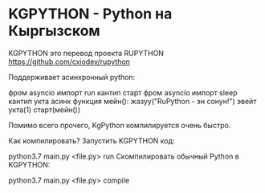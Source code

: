 # KGPYTHON - Python на Кыргызском
KGPYTHON это перевод проекта RUPYTHON https://github.com/cxiodev/rupython

Поддерживает асинхронный python:

фром asyncio импорт run кантип старт
фром asyncio импорт sleep кантип укта
асинк функция мейн():
    жазуу("RuPython - эн сонун!")
    эвейт укта(1)
старт(мейн())

Помимо всего прочего, KgPython компилируется очень быстро.

Как компилировать?
Запустить KGPYTHON код:

python3.7 main.py <file.py> run
Скомпилировать обычный Python в KGPYTHON:

python3.7 main.py <file.py> compile
